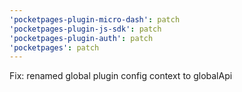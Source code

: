 ```yaml
---
'pocketpages-plugin-micro-dash': patch
'pocketpages-plugin-js-sdk': patch
'pocketpages-plugin-auth': patch
'pocketpages': patch
---
```


Fix: renamed global plugin config context to globalApi
